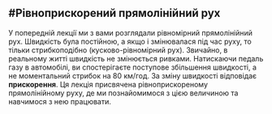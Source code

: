 #<p1>Рiвноприскорений прямолiнiйний рух</p1>
---

У попереднiй лекцiї ми з вами розглядали рiвномiрний прямолiнiйний рух. Швидкiсть була постiйною, а якщо i змiнювалася пiд час руху, то тiльки стрибкоподiбно (кусково-рiвномiрний рух). Звичайно, в реальному життi швидкiсть не змiнюється ривками. Натискаючи педаль газу в автомобiлi, ви спостерiгаєте поступове збiльшення швидкостi, а не моментальний стрибок на 80 км/год. За змiну швидкостi вiдповiдає <b>прискорення</b>. Ця лекцiя присвячена рiвноприскореному прямолiнiйному руху, де ми познайомимося з цiєю величиною та навчимося з нею працювати.
